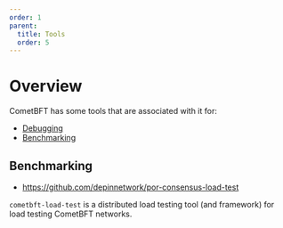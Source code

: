 ```yaml
---
order: 1
parent:
  title: Tools
  order: 5
---
```


# Overview

CometBFT has some tools that are associated with it for:

- [Debugging](debugging.md)
- [Benchmarking](#benchmarking)

## Benchmarking

- <https://github.com/depinnetwork/por-consensus-load-test>

`cometbft-load-test` is a distributed load testing tool (and framework) for load
testing CometBFT networks.
